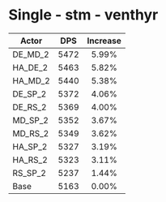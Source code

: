# Single - stm - venthyr
| Actor | DPS | Increase |
|---|:---:|:---:|
|DE_MD_2|5472|5.99%|
|HA_DE_2|5463|5.82%|
|HA_MD_2|5440|5.38%|
|DE_SP_2|5372|4.06%|
|DE_RS_2|5369|4.00%|
|MD_SP_2|5352|3.67%|
|MD_RS_2|5349|3.62%|
|HA_SP_2|5327|3.19%|
|HA_RS_2|5323|3.11%|
|RS_SP_2|5237|1.44%|
|Base|5163|0.00%|
